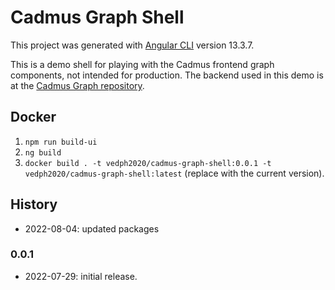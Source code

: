 # Cadmus Graph Shell

This project was generated with [Angular CLI](https://github.com/angular/angular-cli) version 13.3.7.

This is a demo shell for playing with the Cadmus frontend graph components, not intended for production. The backend used in this demo is at the [Cadmus Graph repository](https://github.com/vedph/cadmus-graph).

## Docker

1. `npm run build-ui`
2. `ng build`
3. `docker build . -t vedph2020/cadmus-graph-shell:0.0.1 -t vedph2020/cadmus-graph-shell:latest` (replace with the current version).

## History

- 2022-08-04: updated packages

### 0.0.1

- 2022-07-29: initial release.
